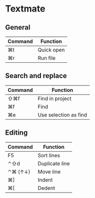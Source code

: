 # Textmate

## General

|**Command**|**Function**|
|-|-|
|⌘t|Quick open|
|⌘r|Run file|

## Search and replace

|**Command**|**Function**|
|-|-|
|⇧⌘f|Find in project|
|⌘f|Find|
|⌘e|Use selection as find|

## Editing

|**Command**|**Function**|
|-|-|
|F5|Sort lines|
|⌃⇧d|Duplicate line|
|⌃⌘ (↑↓)|Move line|
|⌘]|Indent|
|⌘[|Dedent|
